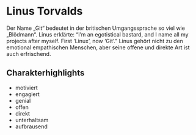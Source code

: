 # Linus Torvalds
Der Name „Git“ bedeutet in der britischen Umgangssprache so viel wie „Blödmann“. Linus erklärte:
“I’m an egotistical bastard, and I name all my projects after myself. First ‘Linux’, now ‘Git’.”
Linus gehört nicht zu den emotional empathischen Menschen, aber seine offene und direkte Art ist auch erfrischend.

## Charakterhighlights
* motiviert
* engagiert
* genial
* offen
* direkt
* unterhaltsam
* aufbrausend

